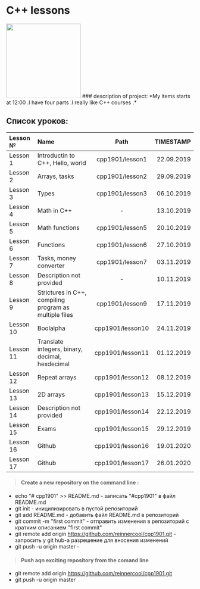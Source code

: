 # C++ lessons
<img src="https://upload.wikimedia.org/wikipedia/commons/thumb/1/18/ISO_C%2B%2B_Logo.svg/200px-ISO_C%2B%2B_Logo.svg.png" width="200" height="200" />
### description of project:
 *My items starts at 12:00 .I have four parts .I really like C++ courses .*

## Список уроков:
| Lesson №  | Name                                                   |	Path            | TIMESTAMP  |
|:----------|:-------------------------------------------------------|:----------------:|-----------:|
| Lesson 1  | Introductin to C++, Hello, world                       | cpp1901/lesson1  | 22.09.2019 |
| Lesson 2  | Arrays, tasks                                          | cpp1901/lesson2  | 29.09.2019 |
| Lesson 3  | Types                                                  | cpp1901/lesson3  | 06.10.2019 |
| Lesson 4  | Math in C++                                            | -                | 13.10.2019 |
| Lesson 5  | Math functions                                         | cpp1901/lesson5  | 20.10.2019 |
| Lesson 6  | Functions                                              | cpp1901/lesson6  | 27.10.2019 |
| Lesson 7  | Tasks, money converter                                 | cpp1901/lesson7  | 03.11.2019 |
| Lesson 8  | Description not provided                               | -                | 10.11.2019 |
| Lesson 9  | Strictures in C++, compiling program as multiple files | cpp1901/lesson9  | 17.11.2019 |
| Lesson 10 | Boolalpha                                              | cpp1901/lesson10 | 24.11.2019 |
| Lesson 11 | Translate integers, binary, decimal, hexdecimal        | cpp1901/lesson11 | 01.12.2019 |
| Lesson 12 | Repeat arrays                                          | cpp1901/lesson12 | 08.12.2019 |
| Lesson 13 | 2D arrays                                              | cpp1901/lesson13 | 15.12.2019 |
| Lesson 14 | Description not provided	                             | cpp1901/lesson14 | 22.12.2019 |
| Lesson 15 | Exams                                                  | cpp1901/lesson15 | 29.12.2019 |
| Lesson 16 | Github                                                 | cpp1901/lesson16 | 19.01.2020 |
| Lesson 17 | Github                                                 | cpp1901/lesson17 |26.01.2020  |


> #### Create a new repository on the command line :
- echo "# cpp1901" >> README.md - записать "#cpp1901" в файл README.md
- git init - иницилизировать в пустой репозиторий
- git add README.md - добавить файл README.md в репозиторий 
- git commit -m "first commit" - отправить изменения в репозиторий с кратким описанием "first commit"
- git remote add origin https://github.com/reinnercool/cpp1901.git - запросить у git hub-а разрешение для вносения изменений
- git push -u origin master - 
> #### Push aqn exciting repository from the comand line 
- git remote add origin https://github.com/reinnercool/cpp1901.git
- git push -u origin master
